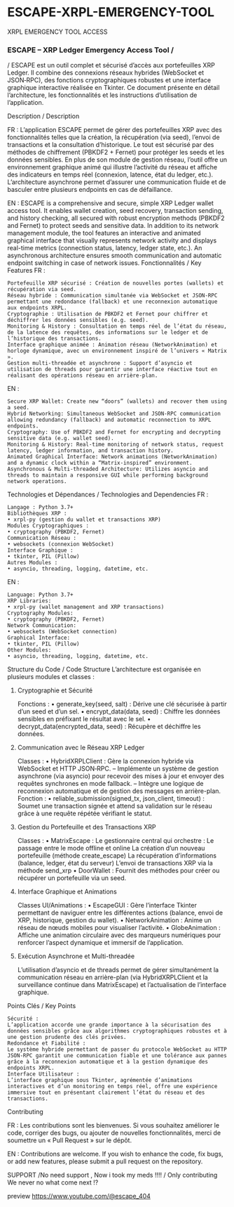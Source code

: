 # ESCAPE-XRPL-EMERGENCY-TOOL
XRPL EMERGENCY TOOL ACCESS
### ESCAPE – XRP Ledger Emergency Access Tool / 
/ 
ESCAPE est un outil complet et sécurisé d’accès aux portefeuilles XRP Ledger. Il combine des connexions réseaux hybrides (WebSocket et JSON‑RPC), des fonctions cryptographiques robustes et une interface graphique interactive réalisée en Tkinter. Ce document présente en détail l’architecture, les fonctionnalités et les instructions d’utilisation de l’application.

Description / Description

FR :
L’application ESCAPE permet de gérer des portefeuilles XRP avec des fonctionnalités telles que la création, la récupération (via seed), l’envoi de transactions et la consultation d’historique. Le tout est sécurisé par des méthodes de chiffrement (PBKDF2 + Fernet) pour protéger les seeds et les données sensibles. En plus de son module de gestion réseau, l’outil offre un environnement graphique animé qui illustre l’activité du réseau et affiche des indicateurs en temps réel (connexion, latence, état du ledger, etc.). L’architecture asynchrone permet d’assurer une communication fluide et de basculer entre plusieurs endpoints en cas de défaillance.

 EN :
ESCAPE is a comprehensive and secure, simple  XRP Ledger wallet access tool. It enables wallet creation, seed recovery, transaction sending, and history checking, all secured with robust encryption methods (PBKDF2 and Fernet) to protect seeds and sensitive data. In addition to its network management module, the tool features an interactive and animated graphical interface that visually represents network activity and displays real-time metrics (connection status, latency, ledger state, etc.). An asynchronous architecture ensures smooth communication and automatic endpoint switching in case of network issues.
Fonctionnalités / Key Features
FR :

    Portefeuille XRP sécurisé : Création de nouvelles portes (wallets) et récupération via seed.
    Réseau hybride : Communication simultanée via WebSocket et JSON‑RPC permettant une redondance (fallback) et une reconnexion automatique aux endpoints XRPL.
    Cryptographie : Utilisation de PBKDF2 et Fernet pour chiffrer et déchiffrer les données sensibles (e.g. seed).
    Monitoring & History : Consultation en temps réel de l’état du réseau, de la latence des requêtes, des informations sur le ledger et de l’historique des transactions.
    Interface graphique animée : Animation réseau (NetworkAnimation) et horloge dynamique, avec un environnement inspiré de l’univers « Matrix ».
    Gestion multi-threadée et asynchrone : Support d’asyncio et utilisation de threads pour garantir une interface réactive tout en réalisant des opérations réseau en arrière-plan.

EN :

    Secure XRP Wallet: Create new “doors” (wallets) and recover them using a seed.
    Hybrid Networking: Simultaneous WebSocket and JSON‑RPC communication allowing redundancy (fallback) and automatic reconnection to XRPL endpoints.
    Cryptography: Use of PBKDF2 and Fernet for encrypting and decrypting sensitive data (e.g. wallet seed).
    Monitoring & History: Real-time monitoring of network status, request latency, ledger information, and transaction history.
    Animated Graphical Interface: Network animations (NetworkAnimation) and a dynamic clock within a “Matrix‑inspired” environment.
    Asynchronous & Multi-threaded Architecture: Utilizes asyncio and threads to maintain a responsive GUI while performing background network operations.

Technologies et Dépendances / Technologies and Dependencies
FR :

    Langage : Python 3.7+
    Bibliothèques XRP :
    • xrpl-py (gestion du wallet et transactions XRP)
    Modules Cryptographiques :
    • cryptography (PBKDF2, Fernet)
    Communication Réseau :
    • websockets (connexion WebSocket)
    Interface Graphique :
    • tkinter, PIL (Pillow)
    Autres Modules :
    • asyncio, threading, logging, datetime, etc.

EN :

    Language: Python 3.7+
    XRP Libraries:
    • xrpl-py (wallet management and XRP transactions)
    Cryptography Modules:
    • cryptography (PBKDF2, Fernet)
    Network Communication:
    • websockets (WebSocket connection)
    Graphical Interface:
    • tkinter, PIL (Pillow)
    Other Modules:
    • asyncio, threading, logging, datetime, etc.




Structure du Code / Code Structure
L’architecture est organisée en plusieurs modules et classes :
1. Cryptographie et Sécurité

    Fonctions :
    • generate_key(seed, salt) : Dérive une clé sécurisée à partir d’un seed et d’un sel.
    • encrypt_data(data, seed) : Chiffre les données sensibles en préfixant le résultat avec le sel.
    • decrypt_data(encrypted_data, seed) : Récupère et déchiffre les données.

2. Communication avec le Réseau XRP Ledger

    Classes :
    • HybridXRPLClient : Gère la connexion hybride via WebSocket et HTTP JSON‑RPC.
    – Implémente un système de gestion asynchrone (via asyncio) pour recevoir des mises à jour et envoyer des requêtes synchrones en mode fallback.
    – Intègre une logique de reconnexion automatique et de gestion des messages en arrière-plan.
    Fonction :
    • reliable_submission(signed_tx, json_client, timeout) : Soumet une transaction signée et attend sa validation sur le réseau grâce à une requête répétée vérifiant le statut.

3. Gestion du Portefeuille et des Transactions XRP

    Classes :
    • MatrixEscape : Le gestionnaire central qui orchestre :
        Le passage entre le mode offline et online
        La création d’un nouveau portefeuille (méthode create_escape)
        La récupération d’informations (balance, ledger, état du serveur)
        L’envoi de transactions XRP via la méthode send_xrp • DoorWallet : Fournit des méthodes pour créer ou récupérer un portefeuille via un seed.

4. Interface Graphique et Animations

    Classes UI/Animations : • EscapeGUI : Gère l’interface Tkinter permettant de naviguer entre les différentes actions (balance, envoi de XRP, historique, gestion du wallet). • NetworkAnimation : Anime un réseau de nœuds mobiles pour visualiser l’activité. • GlobeAnimation : Affiche une animation circulaire avec des marqueurs numériques pour renforcer l’aspect dynamique et immersif de l’application.

5. Exécution Asynchrone et Multi-threadée

    L’utilisation d’asyncio et de threads permet de gérer simultanément la communication réseau en arrière-plan (via HybridXRPLClient et la surveillance continue dans MatrixEscape) et l’actualisation de l’interface graphique.

Points Clés / Key Points

    Sécurité :
    L’application accorde une grande importance à la sécurisation des données sensibles grâce aux algorithmes cryptographiques robustes et à une gestion prudente des clés privées.
    Redondance et Fiabilité :
    Le système hybride permettant de passer du protocole WebSocket au HTTP JSON‑RPC garantit une communication fiable et une tolérance aux pannes grâce à la reconnexion automatique et à la gestion dynamique des endpoints XRPL.
    Interface Utilisateur :
    L’interface graphique sous Tkinter, agrémentée d’animations interactives et d’un monitoring en temps réel, offre une expérience immersive tout en présentant clairement l’état du réseau et des transactions.


Contributing

FR :
Les contributions sont les bienvenues. Si vous souhaitez améliorer le code, corriger des bugs, ou ajouter de nouvelles fonctionnalités, merci de soumettre un « Pull Request » sur le dépôt.

 EN :
Contributions are welcome. If you wish to enhance the code, fix bugs, or add new features, please submit a pull request on the repository.


SUPPORT /No need support , Now i took my meds !!!! / Only contributing We never no what come next !?

preview
https://www.youtube.com/@escape_404
